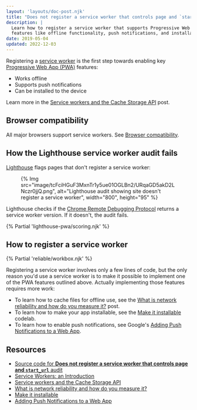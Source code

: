 ```yaml
---
layout: 'layouts/doc-post.njk'
title: "Does not register a service worker that controls page and `start_url`"
description: |
  Learn how to register a service worker that supports Progressive Web App
  features like offline functionality, push notifications, and installability.
date: 2019-05-04
updated: 2022-12-03
---
```


Registering a [service worker](https://web.dev/service-workers-cache-storage/)
is the first step towards enabling key [Progressive Web App (PWA)](https://web.dev/progressive-web-apps/#make-it-installable) features:

- Works offline
- Supports push notifications
- Can be installed to the device

Learn more in the [Service workers and the Cache Storage API](https://web.dev/service-workers-cache-storage/) post.

## Browser compatibility

All major browsers support service workers. See
[Browser compatibility](https://developer.mozilla.org/docs/Web/API/ServiceWorker#Browser_compatibility).

## How the Lighthouse service worker audit fails

[Lighthouse](/docs/lighthouse/overview/)
flags pages that don't register a service worker:

<figure>
  {% Img src="image/tcFciHGuF3MxnTr1y5ue01OGLBn2/URqaGD5akD2LNczr0jjQ.png", alt="Lighthouse audit showing site doesn't register a service worker", width="800", height="95" %}
</figure>

Lighthouse checks if the [Chrome Remote Debugging Protocol](https://github.com/ChromeDevTools/devtools-protocol)
returns a service worker version. If it doesn't, the audit fails.

{% Partial 'lighthouse-pwa/scoring.njk' %}

## How to register a service worker

{% Partial 'reliable/workbox.njk' %}

Registering a service worker involves only a few lines of code,
but the only reason you'd use a service worker
is to make it possible to implement one of the PWA features outlined above.
Actually implementing those features requires more work:

- To learn how to cache files for offline use, see the
[What is network reliability and how do you measure it?](https://web.dev/network-connections-unreliable/) post.
- To learn how to make your app installable, see the [Make it installable](https://web.dev/codelab-make-installable/) codelab.
- To learn how to enable push notifications, see Google's
  [Adding Push Notifications to a Web App](https://codelabs.developers.google.com/codelabs/push-notifications).

## Resources

- [Source code for **Does not register a service worker that controls page and `start_url`** audit](https://github.com/GoogleChrome/lighthouse/blob/master/lighthouse-core/audits/service-worker.js)
- [Service Workers: an Introduction](/docs/workbox/service-worker-overview/)
- [Service workers and the Cache Storage API](https://web.dev/service-workers-cache-storage/)
- [What is network reliability and how do you measure it?](https://web.dev/network-connections-unreliable/)
- [Make it installable](https://web.dev/codelab-make-installable/)
- [Adding Push Notifications to a Web App](https://codelabs.developers.google.com/codelabs/push-notifications)
